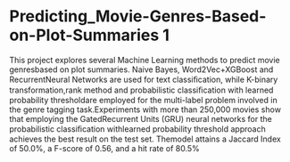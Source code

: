# Predicting_Movie-Genres-Based-on-Plot-Summaries 1
This project explores several Machine Learning methods to predict movie genresbased on plot summaries. Naive Bayes, Word2Vec+XGBoost and RecurrentNeural Networks are used for text classiﬁcation, while K-binary transformation,rank method and probabilistic classiﬁcation with learned probability thresholdare employed for the multi-label problem involved in the genre tagging task.Experiments with more than 250,000 movies show that employing the GatedRecurrent Units (GRU) neural networks for the probabilistic classiﬁcation withlearned probability threshold approach achieves the best result on the test set. Themodel attains a Jaccard Index of 50.0%, a F-score of 0.56, and a hit rate of 80.5%
